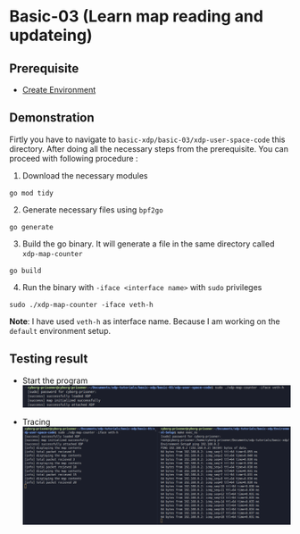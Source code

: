 # Basic-03 (Learn map reading and updateing)

## Prerequisite
 - [Create Environment](https://github.com/REZ-OAN/xdp-tutorials/blob/main/basic-xdp/Environment-Setup/README.md)

## Demonstration
Firtly you have to navigate to `basic-xdp/basic-03/xdp-user-space-code` this directory. After doing all the necessary steps from the prerequisite. You can proceed with following procedure :
1. Download the necessary modules
```
go mod tidy
```
2. Generate necessary files using `bpf2go`
```
go generate
```
3. Build the go binary. It will generate a file in the same directory called `xdp-map-counter`
```
go build
```
4. Run the binary with `-iface <interface name>` with `sudo` privileges
```
sudo ./xdp-map-counter -iface veth-h
```
**Note**: I have used `veth-h` as interface name. Because I am working on the `default` environment setup.

## Testing result
- Start the program
![initial-logs-starting](https://github.com/REZ-OAN/xdp-tutorials/blob/main/basic-xdp/basic-03/images/initial-logs.png)

- Tracing 
![when-pinging](https://github.com/REZ-OAN/xdp-tutorials/blob/main/basic-xdp/basic-03/images/logs-after-pinging.png)

